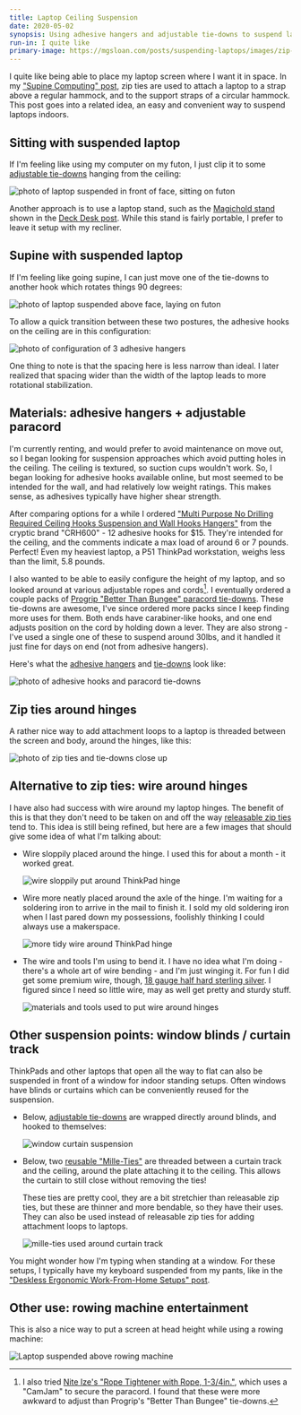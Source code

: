 ```yaml
---
title: Laptop Ceiling Suspension
date: 2020-05-02
synopsis: Using adhesive hangers and adjustable tie-downs to suspend laptops.
run-in: I quite like
primary-image: https://mgsloan.com/posts/suspending-laptops/images/zip-tie-suspension.jpg
---
```


I quite like being able to place my laptop screen where I want it in
space. In my ["Supine Computing" post][], zip ties are used to attach
a laptop to a strap above a regular hammock, and to the support straps
of a circular hammock. This post goes into a related idea, an easy and
convenient way to suspend laptops indoors.

["Supine Computing" post]: /posts/supine-computing/

## Sitting with suspended laptop

If I'm feeling like using my computer on my futon, I just clip it to
some [adjustable tie-downs][tie-downs] hanging from the ceiling:

![photo of laptop suspended in front of face, sitting on futon
](./images/sitting-futon-computing.jpg)

Another approach is to use a laptop stand, such as the [Magichold
stand][] shown in the [Deck Desk post][deck-desk]. While this stand is
fairly portable, I prefer to leave it setup with my recliner.

[deck-desk]: /posts/deck-desk/
[Magichold stand]: https://smile.amazon.com/gp/product/B00JWD6XC0

## Supine with suspended laptop

If I'm feeling like going supine, I can just move one of the tie-downs
to another hook which rotates things 90 degrees:

![photo of laptop suspended above face, laying on futon
](./images/supine-futon-computing.jpg)

To allow a quick transition between these two postures, the adhesive
hooks on the ceiling are in this configuration:

![photo of configuration of 3 adhesive hangers
](./images/three-adhesive-hangers.jpg)

One thing to note is that the spacing here is less narrow than
ideal. I later realized that spacing wider than the width of the
laptop leads to more rotational stabilization.

## Materials: adhesive hangers + adjustable paracord

I'm currently renting, and would prefer to avoid maintenance on move
out, so I began looking for suspension approaches which avoid putting
holes in the ceiling. The ceiling is textured, so suction cups
wouldn't work. So, I began looking for adhesive hooks available
online, but most seemed to be intended for the wall, and had
relatively low weight ratings. This makes sense, as adhesives
typically have higher shear strength.

After comparing options for a while I ordered ["Multi Purpose No
Drilling Required Ceiling Hooks Suspension and Wall Hooks
Hangers"][adhesive hangers] from the cryptic brand "CRH600" - 12
adhesive hooks for $15. They're intended for the ceiling, and the
comments indicate a max load of around 6 or 7 pounds. Perfect! Even my
heaviest laptop, a P51 ThinkPad workstation, weighs less than the
limit, 5.8 pounds.

I also wanted to be able to easily configure the height of my laptop,
and so looked around at various adjustable ropes and
cords[^other-cord-order]. I eventually ordered a couple packs of
[Progrip "Better Than Bungee" paracord tie-downs][tie-downs]. These
tie-downs are awesome, I've since ordered more packs since I keep
finding more uses for them. Both ends have carabiner-like hooks, and
one end adjusts position on the cord by holding down a lever. They are
also strong - I've used a single one of these to suspend around 30lbs,
and it handled it just fine for days on end (not from adhesive
hangers).

Here's what the [adhesive hangers][] and [tie-downs][] look like:

![photo of adhesive hooks and paracord tie-downs
](./images/adhesive-hooks-and-tie-downs.jpg)

[adhesive hangers]: https://smile.amazon.com/gp/product/B07P1P6VQ5
[tie-downs]: https://smile.amazon.com/gp/product/B01COUOCG6

[^other-cord-order]:
    I also tried [Nite Ize's "Rope Tightener with Rope,
    1-3/4in."](https://smile.amazon.com/gp/product/B00BKVPY0O), which
    uses a "CamJam" to secure the paracord. I found that these were
    more awkward to adjust than Progrip's "Better Than Bungee"
    tie-downs.

## Zip ties around hinges

A rather nice way to add attachment loops to a laptop is threaded
between the screen and body, around the hinges, like this:

![photo of zip ties and tie-downs close up
](./images/zip-tie-suspension.jpg)

## Alternative to zip ties: wire around hinges

I have also had success with wire around my laptop hinges. The benefit
of this is that they don't need to be taken on and off the way
[releasable zip ties][] tend to. This idea is still being refined, but
here are a few images that should give some idea of what I'm talking
about:

* Wire sloppily placed around the hinge. I used this for about a
  month - it worked great.

  ![wire sloppily put around ThinkPad hinge
  ](./images/rough-wire-around-hinge.jpg)

* Wire more neatly placed around the axle of the hinge. I'm waiting
  for a soldering iron to arrive in the mail to finish it. I sold my
  old soldering iron when I last pared down my possessions, foolishly
  thinking I could always use a makerspace.

  ![more tidy wire around ThinkPad hinge
  ](./images/tidy-wire-around-hinge.jpg)

* The wire and tools I'm using to bend it. I have no idea what I'm
  doing - there's a whole art of wire bending - and I'm just winging
  it. For fun I did get some premium wire, though, [18 gauge half hard
  sterling silver][]. I figured since I need so little wire, may as
  well get pretty and sturdy stuff.

  ![materials and tools used to put wire around hinges
  ](./images/wire-materials.jpg)

[18 gauge half hard sterling silver]: https://smile.amazon.com/gp/product/B06XYD33W5
[releasable zip ties]: https://smile.amazon.com/Releasable-cable-inch-50LBS-100pcs/dp/B00ANAWGM2

## Other suspension points: window blinds / curtain track

ThinkPads and other laptops that open all the way to flat can also be
suspended in front of a window for indoor standing setups.  Often
windows have blinds or curtains which can be conveniently reused for
the suspension.

* Below, [adjustable tie-downs][tie-downs] are wrapped directly around
  blinds, and hooked to themselves:

  ![window curtain suspension
  ](./images/window-curtain-suspension.jpg)

* Below, two [reusable "Mille-Ties"][] are threaded between a curtain
  track and the ceiling, around the plate attaching it to the
  ceiling. This allows the curtain to still close without removing the
  ties!

  These ties are pretty cool, they are a bit stretchier than
  releasable zip ties, but these are thinner and more bendable, so
  they have their uses. They can also be used instead of releasable
  zip ties for adding attachment loops to laptops.

  ![mille-ties used around curtain track
  ](./images/mille-tie-suspension.jpg)

You might wonder how I'm typing when standing at a window. For these
setups, I typically have my keyboard suspended from my pants, like in
the ["Deskless Ergonomic Work-From-Home Setups" post][].

["Deskless Ergonomic Work-From-Home Setups" post]: /posts/deskless-ergo-wfh
[reusable "Mille-Ties"]: https://smile.amazon.com/gp/product/B00ARUQBRY

## Other use: rowing machine entertainment

This is also a nice way to put a screen at head height while using a
rowing machine:

![Laptop suspended above rowing machine
](./images/rowing-computing.jpg)
